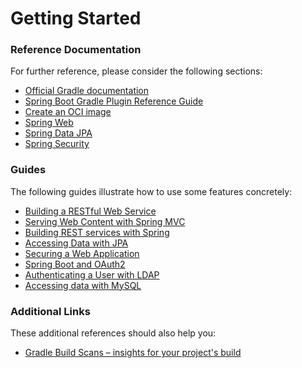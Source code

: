 # Getting Started

### Reference Documentation
For further reference, please consider the following sections:

* [Official Gradle documentation](https://docs.gradle.org)
* [Spring Boot Gradle Plugin Reference Guide](https://docs.spring.io/spring-boot/3.4.6-SNAPSHOT/gradle-plugin)
* [Create an OCI image](https://docs.spring.io/spring-boot/3.4.6-SNAPSHOT/gradle-plugin/packaging-oci-image.html)
* [Spring Web](https://docs.spring.io/spring-boot/3.4.6-SNAPSHOT/reference/web/servlet.html)
* [Spring Data JPA](https://docs.spring.io/spring-boot/3.4.6-SNAPSHOT/reference/data/sql.html#data.sql.jpa-and-spring-data)
* [Spring Security](https://docs.spring.io/spring-boot/3.4.6-SNAPSHOT/reference/web/spring-security.html)

### Guides
The following guides illustrate how to use some features concretely:

* [Building a RESTful Web Service](https://spring.io/guides/gs/rest-service/)
* [Serving Web Content with Spring MVC](https://spring.io/guides/gs/serving-web-content/)
* [Building REST services with Spring](https://spring.io/guides/tutorials/rest/)
* [Accessing Data with JPA](https://spring.io/guides/gs/accessing-data-jpa/)
* [Securing a Web Application](https://spring.io/guides/gs/securing-web/)
* [Spring Boot and OAuth2](https://spring.io/guides/tutorials/spring-boot-oauth2/)
* [Authenticating a User with LDAP](https://spring.io/guides/gs/authenticating-ldap/)
* [Accessing data with MySQL](https://spring.io/guides/gs/accessing-data-mysql/)

### Additional Links
These additional references should also help you:

* [Gradle Build Scans – insights for your project's build](https://scans.gradle.com#gradle)

